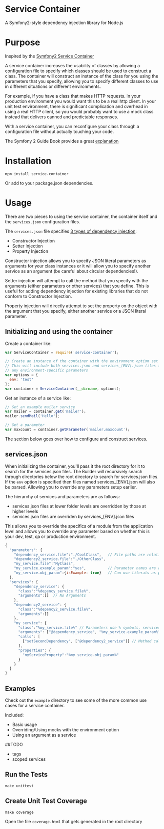 # Service Container


A Symfony2-style dependency injection library for Node.js

# Purpose


Inspired by the [Symfony2 Service Container](http://fabien.potencier.org/article/13/introduction-to-the-symfony-service-container)

A service container increases the usability of classes by allowing a configuration
file to specify which classes should be used to construct a class.  The container
will construct an instance of the class for you using the parameters that you
specify, allowing you to specify different classes to use in different situations
or different environments.

For example, if you have a class that makes HTTP requests.  In your production
environment you would want this to be a real http client.  In your unit test
environment, there is significant complication and overhead in using a real HTTP
client, so you would probably want to use a mock class instead that delivers canned
and predictable responses.

With a service container, you can reconfigure your class through a configuration
file without actually touching your code.

The Symfony 2 Guide Book provides a great [explanation](http://symfony.com/doc/current/book/service_container.html)


# Installation


    npm install service-container

Or add to your package.json dependencies.


# Usage

There are two pieces to using the service container, the container itself and the
`services.json` configuration files.

The `services.json` file specifies [3 types of dependency injection](http://symfony.com/doc/current/components/dependency_injection/types.html):
* Constructor Injection
* Setter Injection
* Property Injection

Constructor injection allows you to specify JSON literal parameters as arguments
for your class instances or it will allow you to specify another service as an
argument (be careful about circular dependencies!).

Setter injection will attempt to call the method that you specify with the arguments
(either parameters or other services) that you define.  This is useful for adding
dependency injection for existing libraries that do not conform to Constructor
Injection.

Property injection will directly attempt to set the property on the object with
the argument that you specify, either another service or a JSON literal parameter.


## Initializing and using the container

Create a container like:

```javascript
var ServiceContainer = require('service-container');

// Create an instance of the container with the environment option set
// This will include both services.json and services_[ENV].json files to override
// any environment-specific parameters
var options = {
  env: 'test'
};
var container = ServiceContainer(__dirname, options);
```

Get an instance of a service like:

```javascript
// Get an example mailer service
var mailer = container.get('mailer');
mailer.sendMail('Hello');

// Get a parameter
var maxcount = container.getParameter('mailer.maxcount');
```

The section below goes over how to configure and construct services.

## services.json

When initializing the container, you'll pass it the root directory for it to search
for the services.json files.  The Builder will recursively search through directories
below the root directory to search for services.json files.  If the `env` option
is specified then files named services_[ENV].json will also be parsed.  Allowing
you to override any parameters setup earlier.

The hierarchy of services and parameters are as follows:
* services.json files at lower folder levels are overridden by those at higher levels
* services.json files are overriden by services_[ENV].json files

This allows you to override the specifics of a module from the application level
and allows you to override any parameter based on whether this is your dev, test,
qa or production environment.

```javascript
{
  "parameters": {
    "dependency_service.file":"./CoolClass",   // File paths are relative to the root passed into the builder
    "dependency2_service.file":"./OtherClass",
    "my_service.file":"MyClass",
    "my_service.example_param":"yes",          // Parameter names are arbitrary
    "my_service.obj_param":{isExample: true}   // Can use literals as parameters
  },
  "services": {
    "dependency_service": {
      "class":"%depency_service.file%",
      "arguments":[]  // No Arguments
    },
    "dependency2_service": {
      "class":"%depency2_service.file%",
      "arguments":[]
    },
    "my_service": {
      "class":"%my_service.file%" // Parameters use % symbols, services use @
      "arguments": ["@dependency_service", "%my_service.example_param%", "@?optional_service"] // Optional services have @? at the beginning
      "calls": [
        ["setSecondDependency", ["@dependency2_service"]] // Method calls have the method name and an array of arguments
      ],
      "properties": {
        "myServiceProperty":"%my_service.obj_param%"
      }
    }
  }
}
```

## Examples

Check out the `example` directory to see some of the more common use cases for a
service container.

Included:
* Basic usage
* Overriding/Using mocks with the environment option
* Using an argument as a service


##TODO
* tags
* scoped services

## Run the Tests

    make unittest

## Create Unit Test Coverage

    make coverage

Open the file `coverage.html` that gets generated in the root directory

